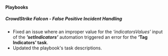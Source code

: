 
#### Playbooks

##### CrowdStrike Falcon - False Positive Incident Handling

- Fixed an issue where an improper value for the *‘indicatorsValues’* input of the ***’setIndicators’*** automation triggered an error for the **‘Tag Indicators’ task**.
- Updated the playbook's task descriptions.
